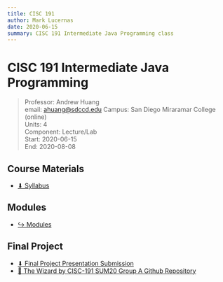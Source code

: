 ```yaml
---
title: CISC 191
author: Mark Lucernas
date: 2020-06-15
summary: CISC 191 Intermediate Java Programming class
---
```


# CISC 191 Intermediate Java Programming
> Professor: Andrew Huang<br>
> email: ahuang@sdccd.edu
> Campus: San Diego Miraramar College (online)<br>
> Units: 4<br>
> Component: Lecture/Lab<br>
> Start: 2020-06-15<br>
> End: 2020-08-08<br>


## Course Materials

- [⬇ Syllabus](file:../../../files/summer-2020/CISC-191/syllabus.pdf)


## Modules

- [↪ Modules](modules/index)


## Final Project

- [⬇ Final Project Presentation Submission](file:../../../files/summer-2020/CISC-191/final-project/FinalSubmissionGroupA_2.pdf)
- [📄 The Wizard by CISC-191 SUM20 Group A Github Repository](https://github.com/MiramarCISC/CISC191-SUM20-A)

